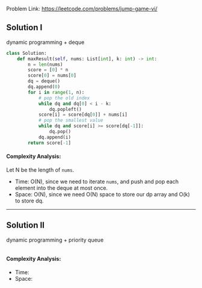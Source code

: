 Problem Link: https://leetcode.com/problems/jump-game-vi/



## Solution I
dynamic programming + deque

```python
class Solution:
    def maxResult(self, nums: List[int], k: int) -> int:
        n = len(nums)
        score = [0] * n
        score[0] = nums[0]
        dq = deque()
        dq.append(0)
        for i in range(1, n):
            # pop the old index
            while dq and dq[0] < i - k:
                dq.popleft()
            score[i] = score[dq[0]] + nums[i]
            # pop the smallest value
            while dq and score[i] >= score[dq[-1]]:
                dq.pop()
            dq.append(i)
        return score[-1]
```

#### Complexity Analysis:
Let N be the length of `nums`.
- Time: O(N), since we need to iterate `nums`, and push and pop each element into the deque at most once.
- Space: O(N), since we need O(N) space to store our dp array and O(k) to store dq.

---

## Solution II
dynamic programming + priority queue

```python

```

#### Complexity Analysis:
- Time: 
- Space: 